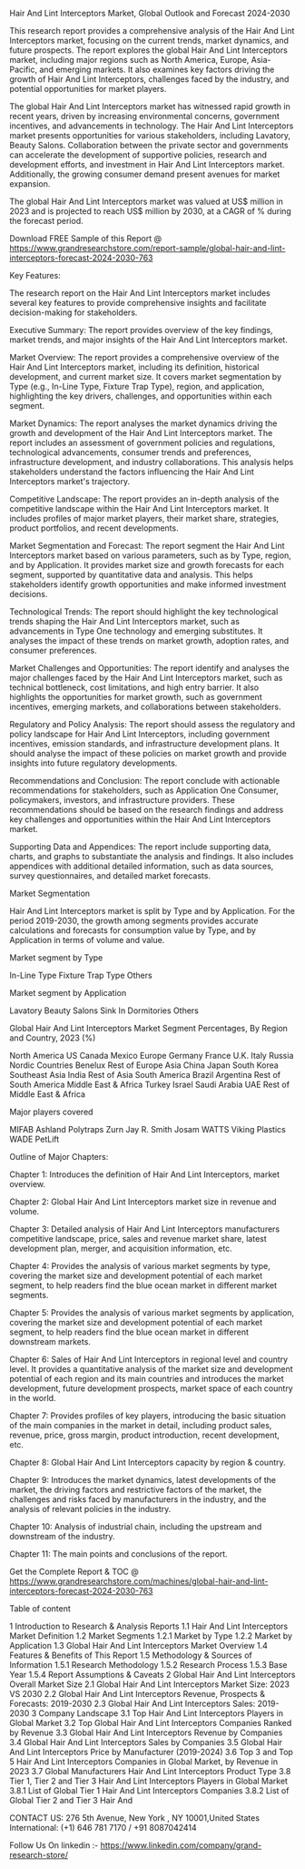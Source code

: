 Hair And Lint Interceptors Market, Global Outlook and Forecast 2024-2030

This research report provides a comprehensive analysis of the Hair And Lint Interceptors market, focusing on the current trends, market dynamics, and future prospects. The report explores the global Hair And Lint Interceptors market, including major regions such as North America, Europe, Asia-Pacific, and emerging markets. It also examines key factors driving the growth of Hair And Lint Interceptors, challenges faced by the industry, and potential opportunities for market players.

The global Hair And Lint Interceptors market has witnessed rapid growth in recent years, driven by increasing environmental concerns, government incentives, and advancements in technology. The Hair And Lint Interceptors market presents opportunities for various stakeholders, including Lavatory, Beauty Salons. Collaboration between the private sector and governments can accelerate the development of supportive policies, research and development efforts, and investment in Hair And Lint Interceptors market. Additionally, the growing consumer demand present avenues for market expansion.

The global Hair And Lint Interceptors market was valued at US$ million in 2023 and is projected to reach US$ million by 2030, at a CAGR of % during the forecast period.

Download FREE Sample of this Report @ https://www.grandresearchstore.com/report-sample/global-hair-and-lint-interceptors-forecast-2024-2030-763


Key Features:

The research report on the Hair And Lint Interceptors market includes several key features to provide comprehensive insights and facilitate decision-making for stakeholders.

Executive Summary: The report provides overview of the key findings, market trends, and major insights of the Hair And Lint Interceptors market.

Market Overview: The report provides a comprehensive overview of the Hair And Lint Interceptors market, including its definition, historical development, and current market size. It covers market segmentation by Type (e.g., In-Line Type, Fixture Trap Type), region, and application, highlighting the key drivers, challenges, and opportunities within each segment.

Market Dynamics: The report analyses the market dynamics driving the growth and development of the Hair And Lint Interceptors market. The report includes an assessment of government policies and regulations, technological advancements, consumer trends and preferences, infrastructure development, and industry collaborations. This analysis helps stakeholders understand the factors influencing the Hair And Lint Interceptors market's trajectory.

Competitive Landscape: The report provides an in-depth analysis of the competitive landscape within the Hair And Lint Interceptors market. It includes profiles of major market players, their market share, strategies, product portfolios, and recent developments.

Market Segmentation and Forecast: The report segment the Hair And Lint Interceptors market based on various parameters, such as by Type, region, and by Application. It provides market size and growth forecasts for each segment, supported by quantitative data and analysis. This helps stakeholders identify growth opportunities and make informed investment decisions.

Technological Trends: The report should highlight the key technological trends shaping the Hair And Lint Interceptors market, such as advancements in Type One technology and emerging substitutes. It analyses the impact of these trends on market growth, adoption rates, and consumer preferences.

Market Challenges and Opportunities: The report identify and analyses the major challenges faced by the Hair And Lint Interceptors market, such as technical bottleneck, cost limitations, and high entry barrier. It also highlights the opportunities for market growth, such as government incentives, emerging markets, and collaborations between stakeholders.

Regulatory and Policy Analysis: The report should assess the regulatory and policy landscape for Hair And Lint Interceptors, including government incentives, emission standards, and infrastructure development plans. It should analyse the impact of these policies on market growth and provide insights into future regulatory developments.

Recommendations and Conclusion: The report conclude with actionable recommendations for stakeholders, such as Application One Consumer, policymakers, investors, and infrastructure providers. These recommendations should be based on the research findings and address key challenges and opportunities within the Hair And Lint Interceptors market.

Supporting Data and Appendices: The report include supporting data, charts, and graphs to substantiate the analysis and findings. It also includes appendices with additional detailed information, such as data sources, survey questionnaires, and detailed market forecasts.

Market Segmentation

Hair And Lint Interceptors market is split by Type and by Application. For the period 2019-2030, the growth among segments provides accurate calculations and forecasts for consumption value by Type, and by Application in terms of volume and value.

Market segment by Type



In-Line Type
Fixture Trap Type
Others


Market segment by Application



Lavatory
Beauty Salons
Sink In Dormitories
Others


Global Hair And Lint Interceptors Market Segment Percentages, By Region and Country, 2023 (%)



North America
US
Canada
Mexico
Europe
Germany
France
U.K.
Italy
Russia
Nordic Countries
Benelux
Rest of Europe
Asia
China
Japan
South Korea
Southeast Asia
India
Rest of Asia
South America
Brazil
Argentina
Rest of South America
Middle East & Africa
Turkey
Israel
Saudi Arabia
UAE
Rest of Middle East & Africa


Major players covered



MIFAB
Ashland Polytraps
Zurn
Jay R. Smith
Josam
WATTS
Viking Plastics
WADE
PetLift


Outline of Major Chapters:

Chapter 1: Introduces the definition of Hair And Lint Interceptors, market overview.

Chapter 2: Global Hair And Lint Interceptors market size in revenue and volume.

Chapter 3: Detailed analysis of Hair And Lint Interceptors manufacturers competitive landscape, price, sales and revenue market share, latest development plan, merger, and acquisition information, etc.

Chapter 4: Provides the analysis of various market segments by type, covering the market size and development potential of each market segment, to help readers find the blue ocean market in different market segments.

Chapter 5: Provides the analysis of various market segments by application, covering the market size and development potential of each market segment, to help readers find the blue ocean market in different downstream markets.

Chapter 6: Sales of Hair And Lint Interceptors in regional level and country level. It provides a quantitative analysis of the market size and development potential of each region and its main countries and introduces the market development, future development prospects, market space of each country in the world.

Chapter 7: Provides profiles of key players, introducing the basic situation of the main companies in the market in detail, including product sales, revenue, price, gross margin, product introduction, recent development, etc.

Chapter 8: Global Hair And Lint Interceptors capacity by region & country.

Chapter 9: Introduces the market dynamics, latest developments of the market, the driving factors and restrictive factors of the market, the challenges and risks faced by manufacturers in the industry, and the analysis of relevant policies in the industry.

Chapter 10: Analysis of industrial chain, including the upstream and downstream of the industry.

Chapter 11: The main points and conclusions of the report.

Get the Complete Report & TOC @ https://www.grandresearchstore.com/machines/global-hair-and-lint-interceptors-forecast-2024-2030-763

Table of content

1 Introduction to Research & Analysis Reports
1.1 Hair And Lint Interceptors Market Definition
1.2 Market Segments
1.2.1 Market by Type
1.2.2 Market by Application
1.3 Global Hair And Lint Interceptors Market Overview
1.4 Features & Benefits of This Report
1.5 Methodology & Sources of Information
1.5.1 Research Methodology
1.5.2 Research Process
1.5.3 Base Year
1.5.4 Report Assumptions & Caveats
2 Global Hair And Lint Interceptors Overall Market Size
2.1 Global Hair And Lint Interceptors Market Size: 2023 VS 2030
2.2 Global Hair And Lint Interceptors Revenue, Prospects & Forecasts: 2019-2030
2.3 Global Hair And Lint Interceptors Sales: 2019-2030
3 Company Landscape
3.1 Top Hair And Lint Interceptors Players in Global Market
3.2 Top Global Hair And Lint Interceptors Companies Ranked by Revenue
3.3 Global Hair And Lint Interceptors Revenue by Companies
3.4 Global Hair And Lint Interceptors Sales by Companies
3.5 Global Hair And Lint Interceptors Price by Manufacturer (2019-2024)
3.6 Top 3 and Top 5 Hair And Lint Interceptors Companies in Global Market, by Revenue in 2023
3.7 Global Manufacturers Hair And Lint Interceptors Product Type
3.8 Tier 1, Tier 2 and Tier 3 Hair And Lint Interceptors Players in Global Market
3.8.1 List of Global Tier 1 Hair And Lint Interceptors Companies
3.8.2 List of Global Tier 2 and Tier 3 Hair And

CONTACT US:
276 5th Avenue, New York , NY 10001,United States
International: (+1) 646 781 7170 / +91 8087042414

Follow Us On linkedin :- https://www.linkedin.com/company/grand-research-store/
 
